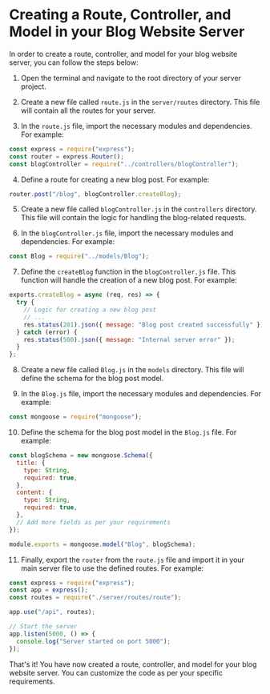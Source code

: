 # Creating a Route, Controller, and Model in your Blog Website Server

In order to create a route, controller, and model for your blog website server, you can follow the steps below:

1. Open the terminal and navigate to the root directory of your server project.

2. Create a new file called `route.js` in the `server/routes` directory. This file will contain all the routes for your server.

3. In the `route.js` file, import the necessary modules and dependencies. For example:

```javascript
const express = require("express");
const router = express.Router();
const blogController = require("../controllers/blogController");
```

4. Define a route for creating a new blog post. For example:

```javascript
router.post("/blog", blogController.createBlog);
```

5. Create a new file called `blogController.js` in the `controllers` directory. This file will contain the logic for handling the blog-related requests.

6. In the `blogController.js` file, import the necessary modules and dependencies. For example:

```javascript
const Blog = require("../models/Blog");
```

7. Define the `createBlog` function in the `blogController.js` file. This function will handle the creation of a new blog post. For example:

```javascript
exports.createBlog = async (req, res) => {
  try {
    // Logic for creating a new blog post
    // ...
    res.status(201).json({ message: "Blog post created successfully" });
  } catch (error) {
    res.status(500).json({ message: "Internal server error" });
  }
};
```

8. Create a new file called `Blog.js` in the `models` directory. This file will define the schema for the blog post model.

9. In the `Blog.js` file, import the necessary modules and dependencies. For example:

```javascript
const mongoose = require("mongoose");
```

10. Define the schema for the blog post model in the `Blog.js` file. For example:

```javascript
const blogSchema = new mongoose.Schema({
  title: {
    type: String,
    required: true,
  },
  content: {
    type: String,
    required: true,
  },
  // Add more fields as per your requirements
});

module.exports = mongoose.model("Blog", blogSchema);
```

11. Finally, export the `router` from the `route.js` file and import it in your main server file to use the defined routes. For example:

```javascript
const express = require("express");
const app = express();
const routes = require("./server/routes/route");

app.use("/api", routes);

// Start the server
app.listen(5000, () => {
  console.log("Server started on port 5000");
});
```

That's it! You have now created a route, controller, and model for your blog website server. You can customize the code as per your specific requirements.
